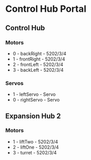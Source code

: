 # Control Hub Portal
## Control Hub
### Motors
- 0 - backRight - 5202/3/4
- 1 - frontRight - 5202/3/4
- 2 - frontLeft - 5202/3/4
- 3 - backLeft - 5202/3/4
### Servos
- 1 - leftServo - Servo
- 0 - rightServo - Servo
## Expansion Hub 2
### Motors
- 1 - liftTwo - 5202/3/4
- 2 - liftOne - 5202/3/4
- 3 - turret - 5202/3/4